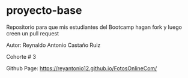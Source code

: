# proyecto-base
Repositorio para que mis estudiantes del Bootcamp hagan fork y luego creen un pull request

Autor: Reynaldo Antonio Castaño Ruiz

Cohorte # 3

Github Page: https://reyantonio12.github.io/FotosOnlineCom/
